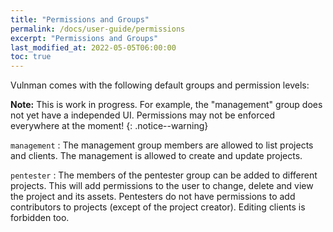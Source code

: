 ```yaml
---
title: "Permissions and Groups"
permalink: /docs/user-guide/permissions
excerpt: "Permissions and Groups"
last_modified_at: 2022-05-05T06:00:00
toc: true
---
```


Vulnman comes with the following default groups and permission levels:

**Note:** This is work in progress.
For example, the "management" group does not yet have a independed UI.
Permissions may not be enforced everywhere at the moment!
{: .notice--warning}


`management`
:   The management group members are allowed to list projects and clients.
The management is allowed to create and update projects.

`pentester`
:   The members of the pentester group can be added to different projects.
This will add permissions to the user to change, delete and view the project and its assets.
Pentesters do not have permissions to add contributors to projects (except of the project creator).
Editing clients is forbidden too.
